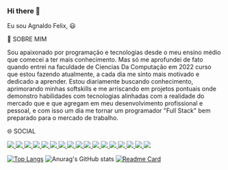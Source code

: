 ### Hi there 👋

Eu sou Agnaldo Felix, :smiley:

:man: SOBRE MIM

Sou apaixonado por programação e tecnologias desde o meu ensino médio que comecei a ter mais conhecimento. Mas só me aprofundei de fato quando entrei na faculdade de Ciencias Da Computação em 2022 curso que estou fazendo atualmente, a cada dia me sinto mais motivado e dedicado a aprender. Estou diariamente buscando conhecimento, aprimorando minhas softskills e me arriscando em projetos pontuais onde demonstro habilidades com tecnologias alinhadas com a realidade do mercado que e que agregam em meu desenvolvimento profissional e pessoal, e com isso um dia me tornar um programador "Full Stack" bem preparado para o mercado de trabalho.

:globe_with_meridians: SOCIAL

<a href="https://www.linkedin.com/in/agnaldofelix/ " />

    

<img src="https://img.shields.io/badge/HTML-239120?style=for-the-badge&logo=html5&logoColor=white"/>  <img src="https://img.shields.io/badge/React-20232A?style=for-the-badge&logo=react&logoColor=61DAFB"/>
<img src="https://img.shields.io/badge/CSS-239120?&style=for-the-badge&logo=css3&logoColor=white"/>
<img src="https://img.shields.io/badge/JavaScript-F7DF1E?style=for-the-badge&logo=javascript&logoColor=black"/>
<img src="https://img.shields.io/badge/Node.js-43853D?style=for-the-badge&logo=node.js&logoColor=white"/>
<img src="https://img.shields.io/badge/MySQL-00000F?style=for-the-badge&logo=mysql&logoColor=white"/>
<img src="https://img.shields.io/badge/PostgreSQL-316192?style=for-the-badge&logo=postgresql&logoColor=white"/>
<img src="https://img.shields.io/badge/MongoDB-4EA94B?style=for-the-badge&logo=mongodb&logoColor=white"/>
<img src="https://img.shields.io/badge/SQLite-07405E?style=for-the-badge&logo=sqlite&logoColor=white"/>
<img src="https://img.shields.io/badge/TypeScript-007ACC?style=for-the-badge&logo=typescript&logoColor=white"/>
<img src="https://img.shields.io/badge/Sass-CC6699?style=for-the-badge&logo=sass&logoColor=white"/>
<img src="https://img.shields.io/badge/Tailwind_CSS-38B2AC?style=for-the-badge&logo=tailwind-css&logoColor=white"/>
<img src="https://img.shields.io/badge/jQuery-0769AD?style=for-the-badge&logo=jquery&logoColor=white"/>
<img src="https://img.shields.io/badge/sequelize-323330?style=for-the-badge&logo=sequelize&logoColor=blue](https://img.shields.io/badge/Sequelize-52B0E7?style=for-the-badge&logo=Sequelize&logoColor=white"/>
<img src="https://img.shields.io/badge/Express.js-404D59?style=for-the-badge"/>
<img src="https://img.shields.io/badge/Vercel-000000?style=for-the-badge&logo=vercel&logoColor=white"/>
<img src="https://img.shields.io/badge/styled--components-DB7093?style=for-the-badge&logo=styled-components&logoColor=white"/>




[![Top Langs](https://github-readme-stats.vercel.app/api/top-langs/?username=MahFelix&layout=pie)](https://github.com/anuraghazra/github-readme-stats)
![Anurag's GitHub stats](https://github-readme-stats.vercel.app/api?username=MahFelix&show_icons=true&theme=radical)
[![Readme Card](https://github-readme-stats.vercel.app/api/pin/?username=MahFelix&repo=github-readme-stats)](https://github.com/anuraghazra/github-readme-stats)
